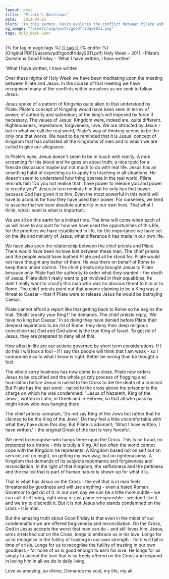 ```yaml
---
layout: post
title:  "Pilate's Questions"
date:   2011-04-22
blurb: "In this sermon, Kevin explores the conflict between Pilate and Jesus, and the different concepts of Kingship they represent. He highlights the short-term considerations that often govern our actions and the importance of recognizing Jesus as a King. He emphasizes the Kingdom Jesus represents, based on service, righteousness, repentance, forgiveness, and reconciliation, and the offer of forgiveness and reconciliation even in the midst of condemnation."
og_image: "/assets/img/posts/goodfriday2011.png"
tags: Holy_Week Lent
---    
```

<div class="tag-pills">
    {% for tag in page.tags %}
    <a href="{{ site.baseurl }}/tag/{{ tag | slugify }}" class="tag-pill">{{ tag }}</a>
    {% endfor %}
</div>
[Original PDF](/assets/pdf/goodfriday2011.pdf)
Holy Week – 2011 – Pilate’s Questions
Good Friday – ‘What I have written, I have written’

'What I have written, I have written.'

Over these nights of Holy Week we have been meditating upon the meeting between Pilate and Jesus. In the course of that meeting we have recognised many of the conflicts within ourselves as we seek to follow Jesus.

Jesus spoke of a pattern of Kingship quite alien to that understood by Pilate. Pilate's concept of Kingship would have been seen in terms of power, of authority and splendour; of the king’s will imposed by force if necessary. The values of Jesus' Kingdom were, indeed are, quite different. Righteousness, repentance, forgiveness, love. We are attracted by Jesus - but in what we call the real world, Pilate's way of thinking seems to be the only one that works. We need to be reminded that it is Jesus' concept of Kingdom that has outlasted all the Kingdoms of men and to which we are called to give our allegiance.

In Pilate's eyes, Jesus doesn't seem to be in touch with reality. A mob screaming for his blood and he goes on about truth; a nice topic for a fireside discussion maybe but not much to do with real life. Jesus has an unsettling habit of expecting us to apply his teaching in all situations. He doesn't seem to understand how thing operate in the real world. Pilate reminds him 'Do you not realise that I have power to release you and power to crucify you?' Jesus in turn reminds him that he only has that power because God has given it to him. Even the most powerful in this world will have to account for how they have used their power. For ourselves, we tend to assume that we have absolute authority in our own lives. That what I think, what I want is what is important.

We are all on this earth for a limited time. The time will come when each of us will have to account for how we have used the opportunities of this life, for the priorities we have established in life, for the importance we have set on the life and ministry of Jesus, what difference it has made in our own life.

We have also seen the relationship between the chief priests and Pilate. There would have been no love lost between these men. The chief priests and the people would have loathed Pilate and all he stood for. Pilate would not have thought any better of them. He was there on behalf of Rome to keep them under control. The chief priests only brought Jesus to Pilate because only Pilate had the authority to order what they wanted - the death of Jesus. Pilate didn't really want to get involved in their squabbles; he didn't really want to crucify this man who was no obvious threat to him or to Rome. The chief priests point out that anyone claiming to be a King was a threat to Caesar - that if Pilate were to release Jesus he would be betraying Caesar.

Pilate cannot afford a report like that getting back to Rome so he begins the trial. 'Shall I crucify your King?' he demands. The chief priests reply, 'We have no king but Caesar.' In so doing they have denied before Pilate their deepest aspirations to be rid of Rome; they deny their deep religious conviction that God and God alone is the true King of Israel. To get rid of Jesus, they are prepared to deny all of this.

How often in life are our actions governed by short term considerations. If I do this I will look a fool - if I say this people will think that I am weak - so I compromise as to what I know is right. Better be wrong than be thought a fool.

The whole sorry business has now come to a close. Pilate now orders Jesus to be crucified and the whole grizzly process of flogging and humiliation before Jesus is nailed to the Cross to die the death of a criminal. But Pilate has the last word - nailed to the cross above the prisoner is the charge on which he was condemned: ' Jesus of Nazareth, King of the Jews.', written in Latin, in Greek and in Hebrew, so that all who pass by might know who was hanging there.

The chief priests complain, 'Do not say King of the Jews but rather that he claimed to be the King of the Jews'. Do they feel a little uncomfortable with what they have done this day. But Pilate is adamant; 'What I have written, I have written.' - the original Greek of the text is very forceful.

We need to recognise who hangs there upon the Cross. This is no fraud, no pretender to a throne - this is truly a King. All too often the world cannot cope with the Kingdom he represents. A Kingdom based not on self but on service, not on might, on getting my own way, but on righteousness. A Kingdom that demands of its subjects repentance and forgiveness and reconciliation. In the light of that Kingdom, the selfishness and the pettiness and the malice that is part of human nature is shown up for what it is.

That is what has Jesus on the Cross - the evil that is in man feels threatened by goodness and will use anything - even a hated Roman Governor to get rid of it. In our own day we can be a little more subtle - we can call it left wing, right wing or just plane irresponsible - we don't like it and we try to discredit it. But it is not Jesus who stands condemned on the cross - it is man.

But the amazing truth about Good Friday is that even in the midst of our condemnation we are offered forgiveness and reconciliation. On the Cross, God in Jesus accepts the worst that man can do - and still loves him. Jesus, arms stretched out on the Cross, longs to embrace us in his love. Longs for us to recognise in the futility of trusting in our own strength - for it will fail in time of crisis. Longs for us to recognise the futility of trusting in our own goodness - for none of us is good enough to earn his love. He longs for us simply to accept the love that is so freely offered on the Cross and respond in loving him in all we do in daily living.

Love so amazing, so divine,
Demands my soul, my life, my all.

